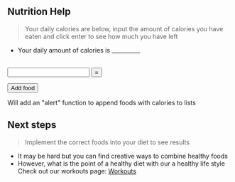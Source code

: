 ## Nutrition Help
> Your daily calories are below, input the amount of calories you have eaten and click enter to see how much you have left
- Your daily amount of calories is __________
<br>
   <input type="number" id="C2">
   <button onclick="calc()">=</button>
   <div id="result"></div>

   <button>Add food</button>
   <p>Will add an "alert" function to append foods with calories to lists</p>
 
 <script>
       function calc() {
           let a = Number(document.getElementById("C1").innerHTML);
           let b = Number(document.getElementById("C2").value);
           let result = a - b;
           document.getElementById("result").innerHTML = result;
       }
   </script>



## Next steps
> Implement the correct foods into your diet to see results
- It may be hard but you can find creative ways to combine healthy foods
- However, what is the point of a healthy diet with our a healthy life style Check out our workouts page:  [Workouts](https://jakewarren2414.github.io/dolphins2/workout)
<div style="padding: 150px;">
